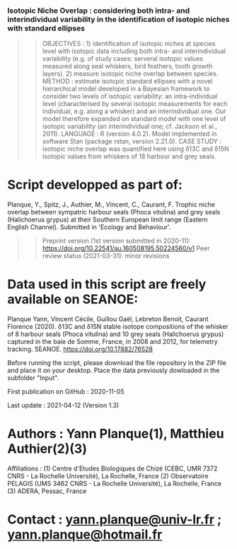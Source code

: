 ### Isotopic Niche Overlap : considering both intra- and interindividual variability in the identification of isotopic niches with standard ellipses
>> OBJECTIVES : 1) identification of isotopic niches at species level with isotopic data including both intra- and interindividual variability (e.g. of study cases: serveral isotopic values measured along seal whiskers, bird feathers, tooth growth layers). 2) measure isotopic niche overlap between species.
>> METHOD : estimate isotopic standard ellipses with a novel hierarchical model developed in a Bayesian framework to consider two levels of isotopic variability: an intra-individual level (characterised by several isotopic measurements for each individual, e.g. along a whisker) and an interindividual one. Our model therefore expanded on standard model with one level of isotopic variability (an interindividual one; cf. Jackson et al., 2011).
>> LANGUAGE : R (version 4.0.2). Model implemented in software Stan (package rstan, version 2.21.0).
>> CASE STUDY : isotopic niche overlap was quantified here using δ13C and δ15N isotopic values from whiskers of 18 harbour and grey seals. 

# Script developped as part of: 
Planque, Y., Spitz, J., Authier, M., Vincent, C., Caurant, F. Trophic niche overlap between sympatric harbour seals (Phoca vitulina) and grey seals (Halichoerus grypus) at their Southern European limit range (Eastern English Channel). Submitted in 'Ecology and Behaviour'.
>> Preprint version (1st version submitted in 2020-11): https://doi.org/10.22541/au.160508195.50224560/v1
>> Peer review status (2021-03-31): minor revisions

# Data used in this script are freely available on SEANOE:
Planque Yann, Vincent Cécile, Guillou Gaël, Lebreton Benoit, Caurant Florence (2020). δ13C and δ15N stable isotope compositions of the whisker of 8 harbour seals (Phoca vitulina) and 10 grey seals (Halichoerus grypus) captured in the baie de Somme, France, in 2008 and 2012, for telemetry tracking. SEANOE. https://doi.org/10.17882/76528

Before running the script, please download the file repository in the ZIP file and place it on your desktop. Place the data previously dowloaded in the subfolder "Input".

First publication on GitHub : 2020-11-05

Last update : 2021-04-12 (Version 1.3)

# Authors : Yann Planque(1), Matthieu Authier(2)(3)
 Affiliations : 
    (1) Centre d'Etudes Biologiques de Chizé (CEBC, UMR 7372 CNRS - La Rochelle Université), La Rochelle, France
    (2) Observatoire PELAGIS (UMS 3462 CNRS - La Rochelle Université), La Rochelle, France
    (3) ADERA, Pessac, France

# Contact : yann.planque@univ-lr.fr ; yann.planque@hotmail.fr
